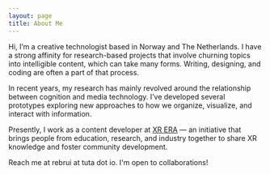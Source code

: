 ```yaml
---
layout: page
title: About Me
---
```


Hi, I’m a creative technologist based in Norway and The Netherlands. I have a strong affinity for research-based projects that involve churning topics into intelligible content, which can take many forms. Writing, designing, and coding are often a part of that process.

<!-- Writing is an activity through which I think, and designing is how ideas take shape. I see coding not only as a means for creative output but as a form of practical engagement through which theoretical understanding can emerge. -->

In recent years, my research has mainly revolved around the relationship between cognition and media technology. I’ve developed several prototypes exploring new approaches to how we organize, visualize, and interact with information.

Presently, I work as a content developer at [XR ERA](https://xrera.eu/) — an initiative that brings people from education, research, and industry together to share XR knowledge and foster community development.

Reach me at rebrui at tuta dot io. I'm open to collaborations!

<!-- <div style="padding:56.25% 0 0 0;position:relative;"><iframe src="https://player.vimeo.com/video/191818024?h=ce3cfce55b" style="position:absolute;top:0;left:0;width:100%;height:100%;" frameborder="0" allow="autoplay; fullscreen; picture-in-picture" allowfullscreen></iframe></div><script src="https://player.vimeo.com/api/player.js"></script> -->
